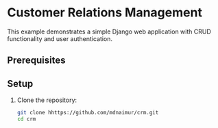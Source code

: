 # Customer Relations Management 



This example demonstrates a simple Django web application with CRUD functionality and user authentication.

## Prerequisites



## Setup

1. Clone the repository:

   ```bash
   git clone hhttps://github.com/mdnaimur/crm.git
   cd crm




